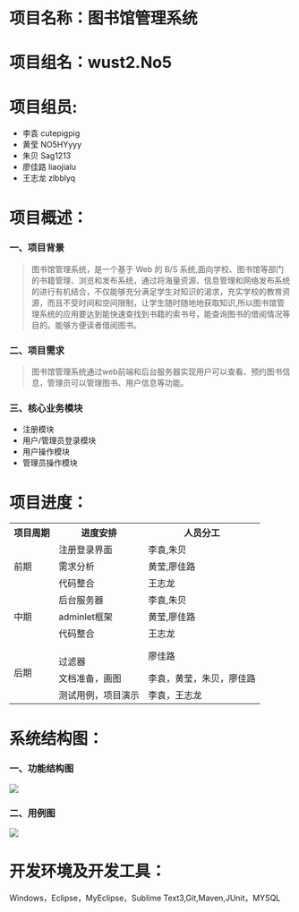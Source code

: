 ﻿# 项目名称：图书馆管理系统<br>		
# 项目组名：wust2.No5<br>
# 项目组员:
- 李袁 cutepigpig<br>
- 黄莹 NO5HYyyy<br>
- 朱贝  Sag1213<br>
- 廖佳路 liaojialu<br>
- 王志龙 zlbblyq<br>

# 项目概述：

### 一、项目背景
> 图书馆管理系统，是一个基于 Web 的 B/S 系统,面向学校、图书馆等部门的书籍管理、浏览和发布系统，通过将海量资源、信息管理和网络发布系统的进行有机结合，不仅能够充分满足学生对知识的渴求，充实学校的教育资源，而且不受时间和空间限制，让学生随时随地地获取知识,所以图书馆管理系统的应用要达到能快速查找到书籍的索书号，能查询图书的借阅情况等目的。能够方便读者借阅图书。
   
### 二、项目需求
> 图书馆管理系统通过web前端和后台服务器实现用户可以查看、预约图书信息，管理员可以管理图书、用户信息等功能。

### 三、核心业务模块
- 注册模块
- 用户/管理员登录模块
- 用户操作模块
- 管理员操作模块

# 项目进度：

<table class="table table-bordered table-striped table-condensed">
    <tr>
    <th>项目周期</th>
	 <th>进度安排</th>
	 <th>人员分工</th>
    </tr>
    <tr>
    <td rowspan="3">前期</td>
	<td>注册登录界面<br></td>
	<td>李袁,朱贝</td>
	</tr>
	<tr>
	<td>需求分析</td>
	<td>黄莹,廖佳路</td>
	</tr>
	<tr>
	<td>代码整合</td>
	<td>王志龙</td>
    </tr>
    <tr>
    <td rowspan="3">中期</td>
	<td>后台服务器<br></td>
	<td>李袁,朱贝</td>
	</tr>
	<tr>
	<td>adminlet框架</td>
	<td>黄莹,廖佳路</td>
	</tr>
	<tr>
	<td>代码整合</td>
	<td>王志龙</td>
    </tr>
    <td rowspan="3">后期</td>
	<td><br>过滤器</td>
	<td>廖佳路</td>
	</tr>
	<tr>
	<td>文档准备，画图</td>
	<td>李袁，黄莹，朱贝，廖佳路</td>
	</tr>
	<tr>
	<td>测试用例，项目演示</td>
	<td>李袁，王志龙</td>
    </tr>
</table>

# 系统结构图：

### 一、功能结构图
![](http://chuantu.biz/t5/136/1500101566x1035452427.png)

### 二、用例图
![](http://chuantu.biz/t5/136/1500101724x1035452427.png)

# 开发环境及开发工具：
Windows，Eclipse，MyEclipse，Sublime Text3,Git,Maven,JUnit，MYSQL





